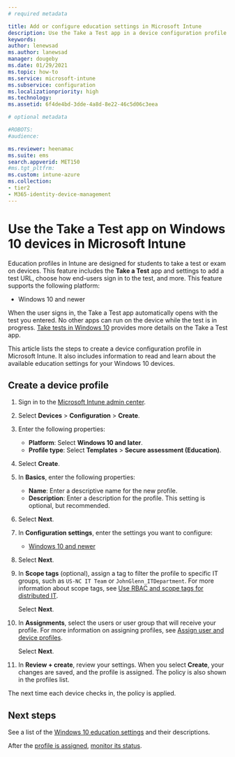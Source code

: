 ```yaml
---
# required metadata

title: Add or configure education settings in Microsoft Intune
description: Use the Take a Test app in a device configuration profile on Windows 10 and later devices in Microsoft Intune. Create a configuration profile using the Education settings, and enter a test app URL, choose how users sign-in, monitor the screen during the test, and allow or prevent text suggestions during the test.
keywords:
author: lenewsad
ms.author: lanewsad
manager: dougeby
ms.date: 01/29/2021
ms.topic: how-to
ms.service: microsoft-intune
ms.subservice: configuration
ms.localizationpriority: high
ms.technology:
ms.assetid: 6f4de4bd-3dde-4a8d-8e22-46c5d06c3eea

# optional metadata

#ROBOTS:
#audience:

ms.reviewer: heenamac
ms.suite: ems
search.appverid: MET150
#ms.tgt_pltfrm:
ms.custom: intune-azure
ms.collection:
- tier2
- M365-identity-device-management
---
```


# Use the Take a Test app on Windows 10 devices in Microsoft Intune

Education profiles in Intune are designed for students to take a test or exam on devices. This feature includes the **Take a Test** app and settings to add a test URL, choose how end-users sign in to the test, and more. This feature supports the following platform:

- Windows 10 and newer

When the user signs in, the Take a Test app automatically opens with the test you entered. No other apps can run on the device while the test is in progress. [Take tests in Windows 10](/education/windows/take-tests-in-windows-10) provides more details on the Take a Test app.

This article lists the steps to create a device configuration profile  in Microsoft Intune. It also includes information to read and learn about the available education settings for your Windows 10 devices.

## Create a device profile

1. Sign in to the [Microsoft Intune admin center](https://go.microsoft.com/fwlink/?linkid=2109431).
2. Select **Devices** > **Configuration** > **Create**.
3. Enter the following properties:

    - **Platform**: Select **Windows 10 and later**.
    - **Profile type**: Select **Templates** > **Secure assessment (Education)**.

4. Select **Create**.
5. In **Basics**, enter the following properties:

    - **Name**: Enter a descriptive name for the new profile.
    - **Description**: Enter a description for the profile. This setting is optional, but recommended.

6. Select **Next**.
7. In **Configuration settings**, enter the settings you want to configure:

    - [Windows 10 and newer](education-settings-windows.md)

8. Select **Next**.

9. In **Scope tags** (optional), assign a tag to filter the profile to specific IT groups, such as `US-NC IT Team` or `JohnGlenn_ITDepartment`. For more information about scope tags, see [Use RBAC and scope tags for distributed IT](../fundamentals/scope-tags.md).

    Select **Next**.

10. In **Assignments**, select the users or user group that will receive your profile. For more information on assigning profiles, see [Assign user and device profiles](device-profile-assign.md).

    Select **Next**.

11. In **Review + create**, review your settings. When you select **Create**, your changes are saved, and the profile is assigned. The policy is also shown in the profiles list.

The next time each device checks in, the policy is applied.

## Next steps

See a list of the [Windows 10 education settings](education-settings-windows.md) and their descriptions.

After the [profile is assigned](device-profile-assign.md), [monitor its status](device-profile-monitor.md).